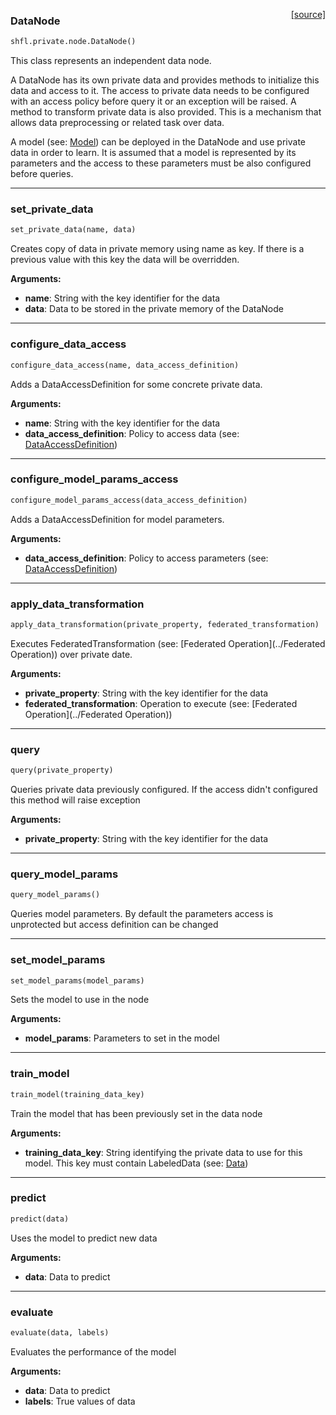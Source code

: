 <span style="float:right;">[[source]](https://github.com/sherpaai/Sherpa.FL/blob/master/shfl/private/node.py#L6)</span>
### DataNode

```python
shfl.private.node.DataNode()
```


This class represents an independent data node.

A DataNode has its own private data and provides methods
to initialize this data and access to it. The access to private data needs to be configured with an access policy
before query it or an exception will be raised. A method to transform private data is also provided. This is
a mechanism that allows data preprocessing or related task over data.

A model (see: [Model](../../Model)) can be deployed in the DataNode and use private data
in order to learn. It is assumed that a model is represented by its parameters and the access to these parameters
must be also configured before queries.

----

### set_private_data


```python
set_private_data(name, data)
```



Creates copy of data in private memory using name as key. If there is a previous value with this key the
data will be overridden.

__Arguments:__

- __name__: String with the key identifier for the data
- __data__: Data to be stored in the private memory of the DataNode
    
----

### configure_data_access


```python
configure_data_access(name, data_access_definition)
```



Adds a DataAccessDefinition for some concrete private data.

__Arguments:__

- __name__: String with the key identifier for the data
- __data_access_definition__: Policy to access data (see: [DataAccessDefinition](../DataAccessDefinition))
    
----

### configure_model_params_access


```python
configure_model_params_access(data_access_definition)
```



Adds a DataAccessDefinition for model parameters.

__Arguments:__

- __data_access_definition__: Policy to access parameters (see: [DataAccessDefinition](../DataAccessDefinition))
    
----

### apply_data_transformation


```python
apply_data_transformation(private_property, federated_transformation)
```



Executes FederatedTransformation (see: [Federated Operation](../Federated Operation)) over private date.

__Arguments:__

- __private_property__: String with the key identifier for the data
- __federated_transformation__: Operation to execute (see: [Federated Operation](../Federated Operation))
    
----

### query


```python
query(private_property)
```



Queries private data previously configured. If the access didn't configured this method will raise exception

__Arguments:__

- __private_property__: String with the key identifier for the data
    
----

### query_model_params


```python
query_model_params()
```



Queries model parameters. By default the parameters access is unprotected but access definition can be changed

----

### set_model_params


```python
set_model_params(model_params)
```



Sets the model to use in the node

__Arguments:__

- __model_params__: Parameters to set in the model
    
----

### train_model


```python
train_model(training_data_key)
```



Train the model that has been previously set in the data node

__Arguments:__

- __training_data_key__: String identifying the private data to use for this model. This key must contain             LabeledData (see: [Data](../../Data))
    
----

### predict


```python
predict(data)
```



Uses the model to predict new data

__Arguments:__

- __data__: Data to predict
    
----

### evaluate


```python
evaluate(data, labels)
```



Evaluates the performance of the model

__Arguments:__

- __data__: Data to predict
- __labels__: True values of data
    